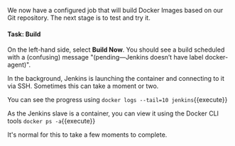 We now have a configured job that will build Docker Images based on our Git repository. The next stage is to test and try it.

#### Task: Build
On the left-hand side, select **Build Now**. You should see a build scheduled with a (confusing) message "(pending—Jenkins doesn’t have label docker-agent)".

In the background, Jenkins is launching the container and connecting to it via SSH. Sometimes this can take a moment or two.

You can see the progress using `docker logs --tail=10 jenkins`{{execute}}

As the Jenkins slave is a container, you can view it using the Docker CLI tools `docker ps -a`{{execute}}

It's normal for this to take a few moments to complete.

